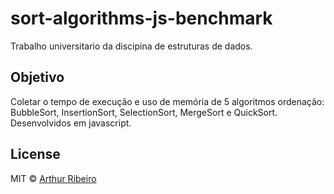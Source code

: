 # sort-algorithms-js-benchmark
Trabalho universitario da discipina de estruturas de dados.

## Objetivo
Coletar o tempo de execução e uso de memória de 5 algoritmos ordenação: BubbleSort, InsertionSort,
SelectionSort, MergeSort e QuickSort. Desenvolvidos em javascript.

## License
MIT &copy; [Arthur Ribeiro](https://github.com/devarthurribeiro)
